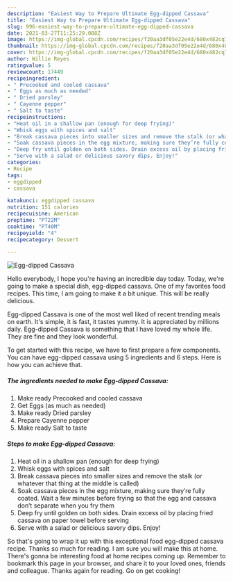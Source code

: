 ```yaml
---
description: "Easiest Way to Prepare Ultimate Egg-dipped Cassava"
title: "Easiest Way to Prepare Ultimate Egg-dipped Cassava"
slug: 996-easiest-way-to-prepare-ultimate-egg-dipped-cassava
date: 2021-03-27T11:25:29.088Z
image: https://img-global.cpcdn.com/recipes/f20aa3df05e22e4d/680x482cq70/egg-dipped-cassava-recipe-main-photo.jpg
thumbnail: https://img-global.cpcdn.com/recipes/f20aa3df05e22e4d/680x482cq70/egg-dipped-cassava-recipe-main-photo.jpg
cover: https://img-global.cpcdn.com/recipes/f20aa3df05e22e4d/680x482cq70/egg-dipped-cassava-recipe-main-photo.jpg
author: Willie Reyes
ratingvalue: 5
reviewcount: 17449
recipeingredient:
- " Precooked and cooled cassava"
- " Eggs as much as needed"
- " Dried parsley"
- " Cayenne pepper"
- " Salt to taste"
recipeinstructions:
- "Heat oil in a shallow pan (enough for deep frying)"
- "Whisk eggs with spices and salt"
- "Break cassava pieces into smaller sizes and remove the stalk (or whatever that thing at the middle is called)"
- "Soak cassava pieces in the egg mixture, making sure they’re fully coated. Wait a few minutes before frying so that the egg and cassava don’t separate when you fry them"
- "Deep fry until golden on both sides. Drain excess oil by placing fried cassava on paper towel before serving"
- "Serve with a salad or delicious savory dips. Enjoy!"
categories:
- Recipe
tags:
- eggdipped
- cassava

katakunci: eggdipped cassava 
nutrition: 151 calories
recipecuisine: American
preptime: "PT22M"
cooktime: "PT40M"
recipeyield: "4"
recipecategory: Dessert

---
```



![Egg-dipped Cassava](https://img-global.cpcdn.com/recipes/f20aa3df05e22e4d/680x482cq70/egg-dipped-cassava-recipe-main-photo.jpg)

Hello everybody, I hope you're having an incredible day today. Today, we're going to make a special dish, egg-dipped cassava. One of my favorites food recipes. This time, I am going to make it a bit unique. This will be really delicious.

Egg-dipped Cassava is one of the most well liked of recent trending meals on earth. It's simple, it is fast, it tastes yummy. It is appreciated by millions daily. Egg-dipped Cassava is something that I have loved my whole life. They are fine and they look wonderful.




To get started with this recipe, we have to first prepare a few components. You can have egg-dipped cassava using 5 ingredients and 6 steps. Here is how you can achieve that.

<!--inarticleads1-->

##### The ingredients needed to make Egg-dipped Cassava:

1. Make ready  Precooked and cooled cassava
1. Get  Eggs (as much as needed)
1. Make ready  Dried parsley
1. Prepare  Cayenne pepper
1. Make ready  Salt to taste




<!--inarticleads2-->

##### Steps to make Egg-dipped Cassava:

1. Heat oil in a shallow pan (enough for deep frying)
1. Whisk eggs with spices and salt
1. Break cassava pieces into smaller sizes and remove the stalk (or whatever that thing at the middle is called)
1. Soak cassava pieces in the egg mixture, making sure they’re fully coated. Wait a few minutes before frying so that the egg and cassava don’t separate when you fry them
1. Deep fry until golden on both sides. Drain excess oil by placing fried cassava on paper towel before serving
1. Serve with a salad or delicious savory dips. Enjoy!




So that's going to wrap it up with this exceptional food egg-dipped cassava recipe. Thanks so much for reading. I am sure you will make this at home. There's gonna be interesting food at home recipes coming up. Remember to bookmark this page in your browser, and share it to your loved ones, friends and colleague. Thanks again for reading. Go on get cooking!
